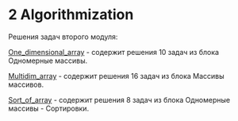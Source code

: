 # 2 Algorithmization 
Решения задач второго модуля:

<a href="https://github.com/IrynaValovich/Java_Intro_Online/tree/master/2_Algorithmization/src/by/htp/algorithmization_2/one_dimensional_array">One_dimensional_array</a> - содержит решения 10 задач из блока Одномерные массивы.

<a href="https://github.com/IrynaValovich/Java_Intro_Online/tree/master/2_Algorithmization/src/by/htp/algorithmization_2/multidim_array">Multidim_array</a> - содержит решения 16 задач из блока Массивы массивов.

<a href="https://github.com/IrynaValovich/Java_Intro_Online/tree/master/2_Algorithmization/src/by/htp/algorithmization_2/sort_of_array">Sort_of_array</a> - содержит решения 8 задач из блока Одномерные массивы - Сортировки.

